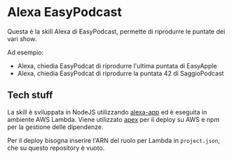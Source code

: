 # Alexa EasyPodcast

Questa è la skill Alexa di EasyPodcast, permette di riprodurre le puntate dei vari show.

Ad esempio:

* Alexa, chiedia EasyPodcat di riprodurre l'ultima puntata di EasyApple
* Alexa, chiedia EasyPodcat di riprodurre la puntata 42 di SaggioPodcast

## Tech stuff
La skill è sviluppata in NodeJS utilizzando [alexa-app](https://github.com/alexa-js/alexa-app) ed è eseguita in ambiente AWS Lambda. Viene utilizzato [apex](http://apex.run/) per il deploy su AWS e npm per la gestione delle dipendenze.

Per il deploy bisogna inserire l'ARN del ruolo per Lambda in `project.json`, che su questo repository è vuoto.

